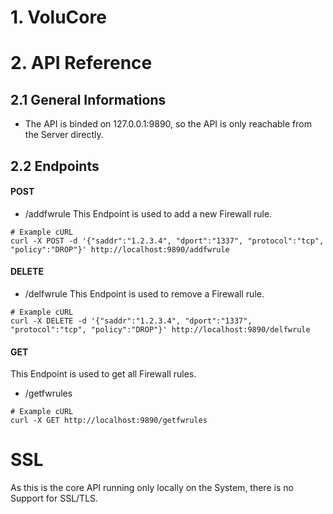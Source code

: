 # 1. VoluCore

# 2. API Reference
## 2.1 General Informations
- The API is binded on 127.0.0.1:9890, so the API is only reachable from the Server directly.
## 2.2 Endpoints

#### POST
- /addfwrule
This Endpoint is used to add a new Firewall rule. 
```
# Example cURL
curl -X POST -d '{"saddr":"1.2.3.4", "dport":"1337", "protocol":"tcp", "policy":"DROP"}' http://localhost:9890/addfwrule
```

#### DELETE 
- /delfwrule
This Endpoint is used to remove a Firewall rule. 
```
# Example cURL
curl -X DELETE -d '{"saddr":"1.2.3.4", "dport":"1337", "protocol":"tcp", "policy":"DROP"}' http://localhost:9890/delfwrule
```

#### GET
This Endpoint is used to get all Firewall rules. 
- /getfwrules
```
# Example cURL
curl -X GET http://localhost:9890/getfwrules
```

# SSL
As this is the core API running only locally on the System, there is no Support for SSL/TLS.